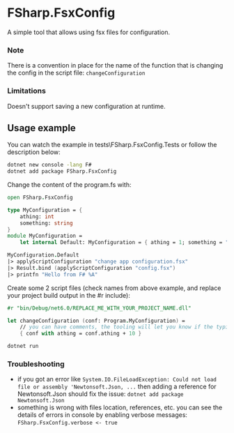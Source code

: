 # FSharp.FsxConfig

A simple tool that allows using fsx files for configuration.

### Note
There is a convention in place for the name of the function that is changing the config in the script file: `changeConfiguration`

### Limitations
Doesn't support saving a new configuration at runtime.

## Usage example
You can watch the example in tests\FSharp.FsxConfig.Tests or follow the description below:

```bash
dotnet new console -lang F#
dotnet add package FSharp.FsxConfig
```


Change the content of the program.fs with:
```fsharp
open FSharp.FsxConfig

type MyConfiguration = {
    athing: int
    something: string
}
module MyConfiguration = 
    let internal Default: MyConfiguration = { athing = 1; something = "default value" }

MyConfiguration.Default
|> applyScriptConfiguration "change app configuration.fsx"
|> Result.bind (applyScriptConfiguration "config.fsx")
|> printfn "Hello from F# %A"    
```

Create some 2 script files (check names from above example, and replace your project build output in the #r include):
```fsharp
#r "bin/Debug/net6.0/REPLACE_ME_WITH_YOUR_PROJECT_NAME.dll"

let changeConfiguration (conf: Program.MyConfiguration) =
    // you can have comments, the tooling will let you know if the typing is out of synch
    { conf with athing = conf.athing + 10 }
```	

```bash
dotnet run
```

### Troubleshooting
- if you got an error like `System.IO.FileLoadException: Could not load file or assembly 'Newtonsoft.Json, ...` then adding a reference for Newtonsoft.Json should fix the issue: ```dotnet add package Newtonsoft.Json```
- something is wrong with files location, references, etc. you can see the details of errors in console by enabling verbose messages: ```FSharp.FsxConfig.verbose <- true```